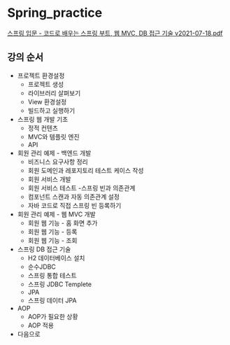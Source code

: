 # Spring_practice
[스프링 입문 - 코드로 배우는 스프링 부트, 웹 MVC, DB 접근 기술 v2021-07-18.pdf](https://github.com/britko/Spring_practice/blob/master/%EC%8A%A4%ED%94%84%EB%A7%81%20%EC%9E%85%EB%AC%B8%20-%20%EC%BD%94%EB%93%9C%EB%A1%9C%20%EB%B0%B0%EC%9A%B0%EB%8A%94%20%EC%8A%A4%ED%94%84%EB%A7%81%20%EB%B6%80%ED%8A%B8%2C%20%EC%9B%B9%20MVC%2C%20DB%20%EC%A0%91%EA%B7%BC%20%EA%B8%B0%EC%88%A0%20v2021-07-18.pdf)
## 강의 순서
- 프로젝트 환경설정
  - 프로젝트 생성
  - 라이브러리 살펴보기
  - View 환경설정
  - 빌드하고 실행하기
- 스프링 웹 개발 기초
  - 정적 컨텐츠
  - MVC와 템플릿 엔진
  - API
- 회원 관리 예제 - 백엔드 개발
  - 비즈니스 요구사항 정리
  - 회원 도메인과 레포지토리 테스트 케이스 작성
  - 회원 서비스 개발
  - 회원 서비스 테스트
-스프링 빈과 의존관계
  - 컴포넌트 스캔과 자동 의존관계 설정
  - 자바 코드로 직접 스프링 빈 등록하기
- 회원 관리 예제 - 웹 MVC 개발
  - 회원 웹 기능 - 홈 화면 추가
  - 회원 웹 기능 - 등록
  - 회원 웹 기능 - 조회
- 스프링 DB 접근 기술
  - H2 데이터베이스 설치
  - 순수JDBC
  - 스프링 통합 테스트
  - 스프링 JDBC Templete
  - JPA
  - 스프링 데이터 JPA
- AOP
  - AOP가 필요한 상황
  - AOP 적용
- 다음으로